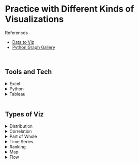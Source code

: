 # Practice with Different Kinds of Visualizations
References
- [Data to Viz](https://www.data-to-viz.com/#portfolio)
- [Python Graph Gallery](https://www.python-graph-gallery.com/)
<br>

## Tools and Tech
  <details>
    <summary>Excel</summary>
        - [Excel Cheat Sheet, <i>coming soon</i>]()
 </details>

   <details>
    <summary>Python</summary>
        - <a href = https://www.python-graph-gallery.com/cheat-sheets/>Python Cheat Sheets</a>
 </details>
 

   <details>
    <summary>Tableau</summary>
        - [Tableau Cheat Sheet, <i>coming soon</i>]()
 </details>
 <br>

## Types of Viz
<details>
    <summary>Distribution</summary>
        Text
 </details>

 <details>
    <summary>Correlation</summary>
        Text
 </details>

 <details>
    <summary>Part of Whole</summary>
        Text
 </details>

 <details>
    <summary>Time Series</summary>
        Text
 </details>

  <details>
    <summary>Ranking</summary>
        Text
 </details>

  <details>
    <summary>Map</summary>
        Text
 </details>

   <details>
    <summary>Flow</summary>
        Text
 </details>

